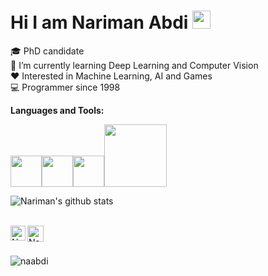 <h1> Hi I am Nariman Abdi <img src="https://github.com/piyushP7pravin/piyushP7pravin/blob/master/Hi.gif" width="29px"> </h1>

<!--
**piyushP7pravin/piyushP7pravin** is a ✨ _special_ ✨ repository because its `README.md` (this file) appears on your GitHub profile.

Here are some ideas to get you started:
-->
🎓 PhD candidate 
<br>
🌱 I’m currently learning Deep Learning and Computer Vision
<br>
❤️ Interested in Machine Learning, AI and Games
<br>
💻 Programmer since 1998
<br>

**Languages and Tools:** 
<p align="left">
  <img src="https://media3.giphy.com/media/LMt9638dO8dftAjtco/giphy.webp" width="50"><img src="https://media.giphy.com/media/3rCcV6sC1o2GY/giphy.gif" width="50"><img src="https://media3.giphy.com/media/IdyAQJVN2kVPNUrojM/200w.webp" width="50"><img src="https://media.giphy.com/media/llDQjVIHqiXkeIJgrK/giphy.gif" width="100">
</p>

![Nariman's github stats](https://github-readme-stats.vercel.app/api?username=naabdi&show_icons=true&theme=radical)

<br> 
  <a href="https://www.linkedin.com/in/nabdi/">
   <img align="left" alt="Nariman Abdi | Linkedin" width="24px" src="https://github.com/piyushP7pravin/piyushP7pravin/blob/master/Linkedin.svg" />
  </a>

 <a href="https://twitter.com/democracy_ab">
    <img align="left" alt="Nariman Abdi | Twitter" width="26px" src="https://github.com/piyushP7pravin/piyushP7pravin/blob/master/Twitter.svg" />
  </a>
<br>
<br>
<p align="left"> <img src="https://komarev.com/ghpvc/?username=naabdi" alt="naabdi" /> </p>
<!---
naabdi/naabdi is a ✨ special ✨ repository because its `README.md` (this file) appears on your GitHub profile.
You can click the Preview link to take a look at your changes.
--->
